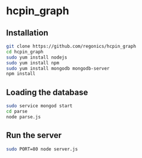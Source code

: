 hcpin_graph
=========  
  
Installation
--------------

```sh
git clone https://github.com/regonics/hcpin_graph 
cd hcpin_graph
sudo yum install nodejs
sudo yum install npm
sudo yum install mongodb mongodb-server
npm install
```

Loading the database
--------------------
```sh
sudo service mongod start
cd parse
node parse.js
```

Run the server
-------------------
```sh
sudo PORT=80 node server.js
```
